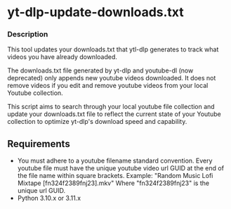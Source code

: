 # yt-dlp-update-downloads.txt
### Description
This tool updates your downloads.txt that ytl-dlp generates to track what videos you have already downloaded.

The downloads.txt file generated by yt-dlp and youtube-dl (now deprecated) only appends new youtube videos downloaded. It does not remove videos if you edit and remove youtube videos from your local Youtube collection.

This script aims to search through your local youtube file collection and update your downloads.txt file to reflect the current state of your Youtube collection to optimize yt-dlp's download speed and capability.

## Requirements
- You must adhere to  a youtube filename standard convention. Every youtube file must have the unique youtube video url GUID at the end of the file name within square brackets.
Example: "Random Music Lofi Mixtape [fn324f2389fnj23].mkv"
Where "fn324f2389fnj23" is the unique url GUID.
- Python 3.10.x or 3.11.x

